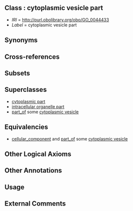 
## Class : cytoplasmic vesicle part

 * *IRI* = http://purl.obolibrary.org/obo/GO_0044433
 * *Label* = cytoplasmic vesicle part

## Synonyms


## Cross-references


## Subsets


## Superclasses

 * [cytoplasmic part](../../GO/44/GO_0044444.md)
 * [intracellular organelle part](../../GO/46/GO_0044446.md)
 * [part_of](../../BFO/50/BFO_0000050.md) some [cytoplasmic vesicle](../../GO/10/GO_0031410.md)

## Equivalencies

 * [cellular_component](../../GO/75/GO_0005575.md) and [part_of](../../BFO/50/BFO_0000050.md) some [cytoplasmic vesicle](../../GO/10/GO_0031410.md)

## Other Logical Axioms


## Other Annotations


## Usage


## External Comments

